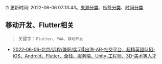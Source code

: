 :alarm_clock: 更新时间: 2022-06-06 07:13:43。[来源分类](../README.md)、[标签分类](../TAGS.md)、[时间分类](../TIMELINE.md)

## 移动开发、Flutter相关


> 关键字：`Flutter`、`PWA`、`移动开发`



- [2022-06-06-北京/远程/兼职/实习🔫出海-AR-社交平台，超精英团队招-iOS、Android、Flutter、全栈、服务端、Unity-工程师、3D-美术等人才](https://www.v2ex.com/t/857572) 